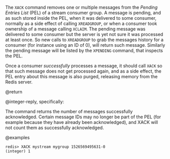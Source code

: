 The `XACK` command removes one or multiple messages from the
*Pending Entries List* (PEL) of a stream consumer group. A message is pending,
and as such stored inside the PEL, when it was delivered to some consumer,
normally as a side effect of calling `XREADGROUP`, or when a consumer took
ownership of a message calling `XCLAIM`. The pending message was delivered to
some consumer but the server is yet not sure it was processed at least once.
So new calls to `XREADGROUP` to grab the messages history for a consumer
(for instance using an ID of 0), will return such message.
Similarly the pending message will be listed by the `XPENDING` command,
that inspects the PEL.

Once a consumer *successfully* processes a message, it should call `XACK`
so that such message does not get processed again, and as a side effect,
the PEL entry about this message is also purged, releasing memory from the
Redis server.

@return

@integer-reply, specifically:

The command returns the number of messages successfully acknowledged.
Certain message IDs may no longer be part of the PEL (for example because
they have already been acknowledged), and XACK will not count them as
successfully acknowledged.

@examples

```
redis> XACK mystream mygroup 1526569495631-0
(integer) 1
```

